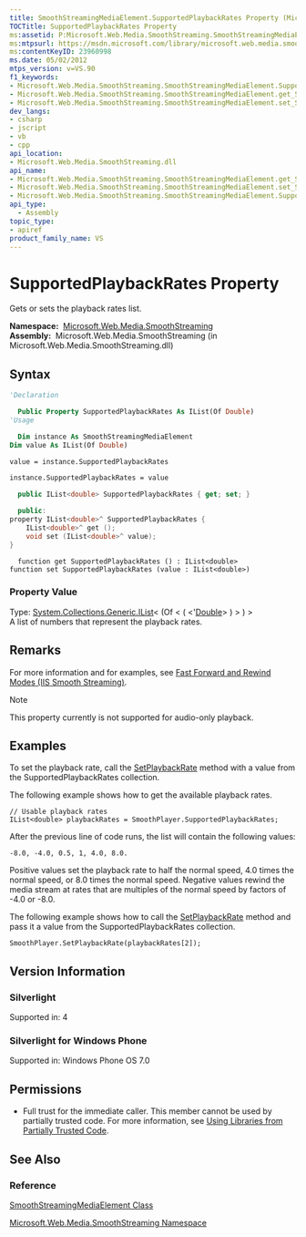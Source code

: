 ```yaml
---
title: SmoothStreamingMediaElement.SupportedPlaybackRates Property (Microsoft.Web.Media.SmoothStreaming)
TOCTitle: SupportedPlaybackRates Property
ms:assetid: P:Microsoft.Web.Media.SmoothStreaming.SmoothStreamingMediaElement.SupportedPlaybackRates
ms:mtpsurl: https://msdn.microsoft.com/library/microsoft.web.media.smoothstreaming.smoothstreamingmediaelement.supportedplaybackrates(v=VS.90)
ms:contentKeyID: 23960998
ms.date: 05/02/2012
mtps_version: v=VS.90
f1_keywords:
- Microsoft.Web.Media.SmoothStreaming.SmoothStreamingMediaElement.SupportedPlaybackRates
- Microsoft.Web.Media.SmoothStreaming.SmoothStreamingMediaElement.get_SupportedPlaybackRates
- Microsoft.Web.Media.SmoothStreaming.SmoothStreamingMediaElement.set_SupportedPlaybackRates
dev_langs:
- csharp
- jscript
- vb
- cpp
api_location:
- Microsoft.Web.Media.SmoothStreaming.dll
api_name:
- Microsoft.Web.Media.SmoothStreaming.SmoothStreamingMediaElement.get_SupportedPlaybackRates
- Microsoft.Web.Media.SmoothStreaming.SmoothStreamingMediaElement.set_SupportedPlaybackRates
- Microsoft.Web.Media.SmoothStreaming.SmoothStreamingMediaElement.SupportedPlaybackRates
api_type:
  - Assembly
topic_type:
- apiref
product_family_name: VS
---
```


# SupportedPlaybackRates Property

Gets or sets the playback rates list.

**Namespace:**  [Microsoft.Web.Media.SmoothStreaming](microsoft-web-media-smoothstreaming-namespace_1.md)  
**Assembly:**  Microsoft.Web.Media.SmoothStreaming (in Microsoft.Web.Media.SmoothStreaming.dll)

## Syntax

```vb
'Declaration

  Public Property SupportedPlaybackRates As IList(Of Double)
'Usage

  Dim instance As SmoothStreamingMediaElement
Dim value As IList(Of Double)

value = instance.SupportedPlaybackRates

instance.SupportedPlaybackRates = value
```

```csharp
  public IList<double> SupportedPlaybackRates { get; set; }
```

```cpp
  public:
property IList<double>^ SupportedPlaybackRates {
    IList<double>^ get ();
    void set (IList<double>^ value);
}
```

```jscript
  function get SupportedPlaybackRates () : IList<double>
function set SupportedPlaybackRates (value : IList<double>)
```

### Property Value

Type: [System.Collections.Generic.IList](https://msdn.microsoft.com/library/5y536ey6)\< (Of \< ( \<'[Double](https://msdn.microsoft.com/library/643eft0t)\> ) \> ) \>  
A list of numbers that represent the playback rates.  

## Remarks

For more information and for examples, see [Fast Forward and Rewind Modes (IIS Smooth Streaming)](fast-forward-and-rewind-modes.md).


> [!NOTE]  
> This property currently is not supported for audio-only playback.


## Examples

To set the playback rate, call the [SetPlaybackRate](smoothstreamingmediaelement-setplaybackrate-method-microsoft-web-media-smoothstreaming_1.md) method with a value from the SupportedPlaybackRates collection.

The following example shows how to get the available playback rates.

    // Usable playback rates
    IList<double> playbackRates = SmoothPlayer.SupportedPlaybackRates;

After the previous line of code runs, the list will contain the following values:

    -8.0, -4.0, 0.5, 1, 4.0, 8.0.

Positive values set the playback rate to half the normal speed, 4.0 times the normal speed, or 8.0 times the normal speed. Negative values rewind the media stream at rates that are multiples of the normal speed by factors of -4.0 or -8.0.

The following example shows how to call the [SetPlaybackRate](smoothstreamingmediaelement-setplaybackrate-method-microsoft-web-media-smoothstreaming_1.md) method and pass it a value from the SupportedPlaybackRates collection.

    SmoothPlayer.SetPlaybackRate(playbackRates[2]);

## Version Information

### Silverlight

Supported in: 4  

### Silverlight for Windows Phone

Supported in: Windows Phone OS 7.0  

## Permissions

  - Full trust for the immediate caller. This member cannot be used by partially trusted code. For more information, see [Using Libraries from Partially Trusted Code](https://msdn.microsoft.com/library/8skskf63).

## See Also

### Reference

[SmoothStreamingMediaElement Class](smoothstreamingmediaelement-class-microsoft-web-media-smoothstreaming_1.md)

[Microsoft.Web.Media.SmoothStreaming Namespace](microsoft-web-media-smoothstreaming-namespace_1.md)

